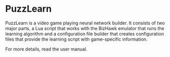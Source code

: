 # PuzzLearn


PuzzLearn is a video game playing neural network builder. It consists of two major parts, a Lua script that works with the BizHawk emulator that runs the learning algorithm and a configuration file builder that creates configuration files that provide the learning script with game-specific information.

For more details, read the user manual.